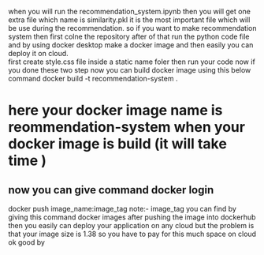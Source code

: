 when you will run the recommendation_system.ipynb then you will get one extra file which name is similarity.pkl it is the most important file which will be use during the recommendation. so if you want to make recommendation system then first colne the repository after of that run the python code file and by using docker desktop make a docker image and then easily you can deploy it on cloud.  
first create style.css file inside a static name foler then run your code 
now if you done these two step now you can build docker image using this below command
docker build -t recommendation-system .
# here your docker image name is reommendation-system when your docker image is build (it will take time )

<h2>now you can give command docker login</h2>
docker push image_name:image_tag          note:- image_tag you can find by giving this command docker images 
after pushing the image into dockerhub then you easily can deploy your application on any cloud but the problem is that your image size is 1.38 so you have to pay for this much space on cloud
ok good by
